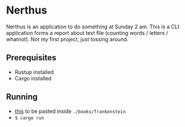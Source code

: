 # Nerthus

Nerthus is an application to do something at Sunday 2 am. This is a CLI application forms a report about text file (counting words / letters / whatnot). Not my first project, just tossing around.

## Prerequisites

- Rustup installed
- Cargo installed

## Running
- [this](https://raw.githubusercontent.com/asweigart/codebreaker/master/frankenstein.txt) to be pasted inside `./books/frankenstein`
- `$ cargo run`